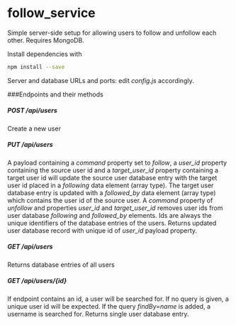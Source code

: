 # follow_service
Simple server-side setup for allowing users to follow and unfollow each other. Requires MongoDB.

Install dependencies with
```bash
npm install --save
```

Server and database URLs and ports: edit *config.js* accordingly.

###Endpoints and their methods

##### POST /api/users

Create a new user

##### PUT /api/users

A payload containing a *command* property set to *follow*, a *user_id* property containing the source user id and a *target_user_id* property containing a target user id will update the source user database entry with the target user id placed in a *following* data element (array type). The target user database entry is updated with a *followed_by* data element (array type) which contains the user id of the source user. A *command* property of *unfollow* and properties *user_id* and *target_user_id* removes user ids from user database *following* and *followed_by* elements. Ids are always the unique identifiers of the database entries of the users. Returns updated user database record with unique id of *user_id* payload property.

##### GET /api/users

Returns database entries of all users

##### GET /api/users/{id}

If endpoint contains an id, a user will be searched for. If no query is given, a unique user id will be expected. If the query *findBy=name* is added, a username is searched for. Returns single user database entry.

